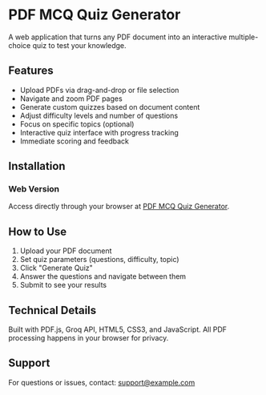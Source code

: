 # PDF MCQ Quiz Generator

A web application that turns any PDF document into an interactive multiple-choice quiz to test your knowledge.

## Features

- Upload PDFs via drag-and-drop or file selection
- Navigate and zoom PDF pages
- Generate custom quizzes based on document content
- Adjust difficulty levels and number of questions
- Focus on specific topics (optional)
- Interactive quiz interface with progress tracking
- Immediate scoring and feedback

## Installation

### Web Version
Access directly through your browser at [PDF MCQ Quiz Generator](https://jeyachandranj.github.io/PDF-QUIZ/).

## How to Use

1. Upload your PDF document
2. Set quiz parameters (questions, difficulty, topic)
3. Click "Generate Quiz"
4. Answer the questions and navigate between them
5. Submit to see your results

## Technical Details

Built with PDF.js, Groq API, HTML5, CSS3, and JavaScript. All PDF processing happens in your browser for privacy.

## Support

For questions or issues, contact: support@example.com
